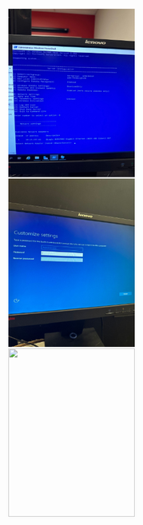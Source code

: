 <img src="images/8e5f7e6e-5587-4242-9219-14d5df3dc068.jpg" width="253" height="337" > </img>
<img src="images/bfdb62dd-8f9b-43b7-9bde-7438cadf5fda.jpg" width="253" height="337" > </img>
<img src="images/c2a9a628-279e-4258-8b27-9090d4be509d.jpg.jpg" width="253" height="337" > </img>
